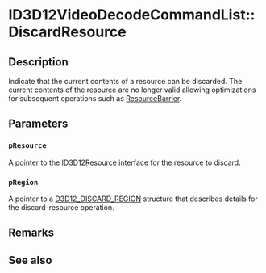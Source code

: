 # ID3D12VideoDecodeCommandList::DiscardResource

## Description

Indicate that the current contents of a resource can be discarded. The current contents of the resource are no longer valid allowing optimizations for subsequent operations such as [ResourceBarrier](https://learn.microsoft.com/windows/win32/api/d3d12video/nf-d3d12video-id3d12videodecodecommandlist-discardresource).

## Parameters

### `pResource`

A pointer to the [ID3D12Resource](https://learn.microsoft.com/windows/win32/api/d3d12/nn-d3d12-id3d12resource) interface for the resource to discard.

### `pRegion`

A pointer to a [D3D12_DISCARD_REGION](https://learn.microsoft.com/windows/win32/api/d3d12/ns-d3d12-d3d12_discard_region) structure that describes details for the discard-resource operation.

## Remarks

## See also
